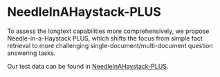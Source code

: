 # NeedleInAHaystack-PLUS
To assess the longtext capabilities more comprehensively, we propose Needle-in-a-Haystack PLUS, which shifts the focus from simple fact retrieval to more challenging single-document/multi-document question answering tasks.

Our test data can be found in [NeedleInAHaystack-PLUS](https://drive.google.com/file/d/1aov5kwy4DRYWgxu4Ulaf3omx3uNd3M2r/view?usp=sharing).
